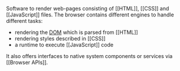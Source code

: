Software to render web-pages consisting of [[HTML]], [[CSS]] and [[JavaScript]] files. The browser contains different engines to handle different tasks:

- rendering the [DOM](https://developer.mozilla.org/en-US/docs/Web/API/Document_Object_Model) which is parsed from [[HTML]]
- rendering styles described in [[CSS]]
- a runtime to execute [[JavaScript]] code

It also offers interfaces to native system components or services via [[Browser APIs]].

